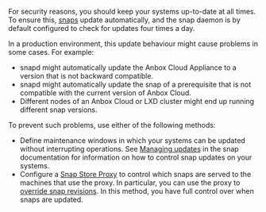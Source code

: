 For security reasons, you should keep your systems up-to-date at all times. To ensure this, [snaps](https://snapcraft.io/about) update automatically, and the snap daemon is by default configured to check for updates four times a day.

In a production environment, this update behaviour might cause problems in some cases. For example:

- snapd might automatically update the Anbox Cloud Appliance to a version that is not backward compatible.
- snapd might automatically update the snap of a prerequisite that is not compatible with the current version of Anbox Cloud.
- Different nodes of an Anbox Cloud or LXD cluster might end up running different snap versions.

To prevent such problems, use either of the following methods:
* Define maintenance windows in which your systems can be updated without interrupting operations. See [Managing updates](https://snapcraft.io/docs/keeping-snaps-up-to-date) in the snap documentation for information on how to control snap updates on your systems.
* Configure a [Snap Store Proxy](https://docs.ubuntu.com/snap-store-proxy/) to control which snaps are served to the machines that use the proxy. In particular, you can use the proxy to [override snap revisions](https://docs.ubuntu.com/snap-store-proxy/en/overrides). In this method, you have full control over when snaps are updated.
